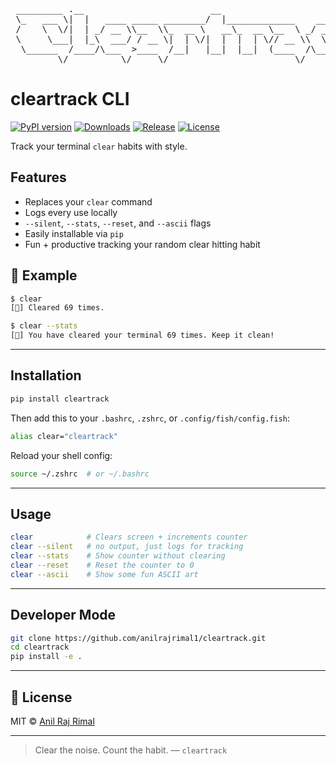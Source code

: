 <pre>
 _________ .__                        __                        __    
 \_   ___ \|  |   ____ _____ ________/  |_____________    ____ |  | __
 /    \  \/|  | _/ __ \\__  \\_  __ \   __\_  __ \__  \ _/ ___\|  |/ /
 \     \___|  |_\  ___/ / __ \|  | \/|  |  |  | \// __ \\  \___|    < 
  \______  /____/\___  >____  /__|   |__|  |__|  (____  /\___  >__|_ \
         \/          \/     \/                        \/     \/     \/ 
</pre>

# cleartrack CLI

[![PyPI version](https://img.shields.io/pypi/v/cleartrack.svg)](https://pypi.org/project/cleartrack)
[![Downloads](https://img.shields.io/pypi/dm/cleartrack.svg)](https://pypi.org/project/cleartrack)
[![Release](https://img.shields.io/github/v/release/anilrajrimal1/cleartrack)](https://github.com/anilrajrimal1/cleartrack/releases)
[![License](https://img.shields.io/github/license/anilrajrimal1/cleartrack)](LICENSE)

Track your terminal `clear` habits with style.

## Features

- Replaces your `clear` command
- Logs every use locally
- `--silent`, `--stats`, `--reset`, and `--ascii` flags
- Easily installable via `pip`
- Fun + productive tracking your random clear hitting habit

## 📸 Example

```bash
$ clear
[🧹] Cleared 69 times.

$ clear --stats
[🧹] You have cleared your terminal 69 times. Keep it clean!
```

---

## Installation

```bash
pip install cleartrack
```

Then add this to your `.bashrc`, `.zshrc`, or `.config/fish/config.fish`:

```bash
alias clear="cleartrack"
```

Reload your shell config:
```bash
source ~/.zshrc  # or ~/.bashrc
```

---

## Usage

```bash
clear            # Clears screen + increments counter
clear --silent   # no output, just logs for tracking
clear --stats    # Show counter without clearing
clear --reset    # Reset the counter to 0
clear --ascii    # Show some fun ASCII art
```

---

## Developer Mode

```bash
git clone https://github.com/anilrajrimal1/cleartrack.git
cd cleartrack
pip install -e .
```

---

## 📄 License

MIT © [Anil Raj Rimal](https://github.com/anilrajrimal1)

---

> Clear the noise. Count the habit. — `cleartrack`